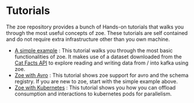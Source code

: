 # Tutorials

The zoe repository provides a bunch of Hands-on tutorials that walks you through the most useful concepts of zoe. These tutorials are self contained and do not require extra infrastructure other than you own machine.

- [A simple example](https://github.com/adevinta/zoe/blob/master/tutorials/simple/README.md) : This tutorial walks you through the most basic functionalities of zoe. It makes use of a dataset downloaded from the [Cat Facts API](http://www.catfact.info/) to explore reading and writing data from / into kafka using zoe.
- [Zoe with Avro](https://github.com/adevinta/zoe/blob/master/tutorials/avro/README.md) : This tutorial shows zoe support for avro and the schema registry. If you are new to zoe, start with the simple example above.
- [Zoe with Kubernetes](https://github.com/adevinta/zoe/blob/master/tutorials/kubernetes/README.md) : This tutorial shows you how you can offload consumption and interactions to kubernetes pods for parallelism.
